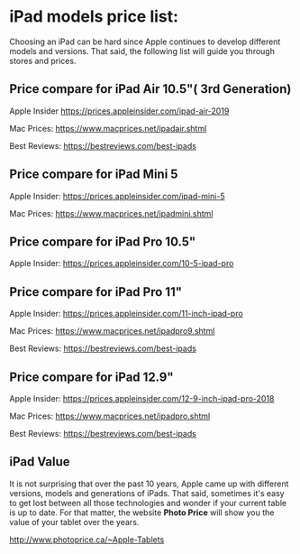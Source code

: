 
# iPad models price list:

Choosing an iPad can be hard since Apple continues to develop different models and versions. That said, the following list will guide you through stores and prices. 

## Price compare for iPad Air 10.5"( 3rd Generation)

Apple Insider
https://prices.appleinsider.com/ipad-air-2019

Mac Prices:
https://www.macprices.net/ipadair.shtml

Best Reviews:
https://bestreviews.com/best-ipads

## Price compare for iPad Mini 5

Apple Insider:
https://prices.appleinsider.com/ipad-mini-5

Mac Prices:
https://www.macprices.net/ipadmini.shtml


## Price compare for iPad Pro 10.5"

Apple Insider:
https://prices.appleinsider.com/10-5-ipad-pro

## Price compare for iPad Pro 11" 

Apple Insider: 
https://prices.appleinsider.com/11-inch-ipad-pro

Mac Prices:
https://www.macprices.net/ipadpro9.shtml

Best Reviews:
https://bestreviews.com/best-ipads

## Price compare for iPad 12.9"

Apple Insider:
https://prices.appleinsider.com/12-9-inch-ipad-pro-2018

Mac Prices:
https://www.macprices.net/ipadpro.shtml 

Best Reviews:
https://bestreviews.com/best-ipads

## iPad Value

It is not surprising that over the past 10 years, Apple came up with different versions, models and generations of iPads.
That said, sometimes it's easy to get lost between all those technologies and wonder if your current table is up to date. 
For that matter, the website **Photo Price**  will show you the value of your tablet over the years. 

http://www.photoprice.ca/~Apple-Tablets
